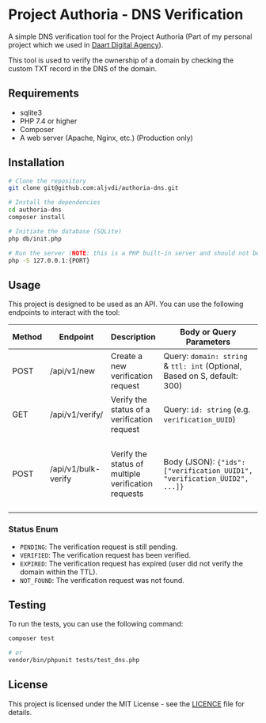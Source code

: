# Project Authoria - DNS Verification

A simple DNS verification tool for the Project Authoria (Part of my personal project which we used in [Daart Digital Agency](https://github.com/daart-agency)).

This tool is used to verify the ownership of a domain by checking the custom TXT record in the DNS of the domain.

## Requirements
- sqlite3
- PHP 7.4 or higher
- Composer
- A web server (Apache, Nginx, etc.) (Production only)

## Installation

```bash
# Clone the repository
git clone git@github.com:aljvdi/authoria-dns.git

# Install the dependencies
cd authoria-dns
composer install

# Initiate the database (SQLite)
php db/init.php

# Run the server (NOTE: this is a PHP built-in server and should not be used in production. Use a proper web server like Apache or Nginx.)
php -S 127.0.0.1:{PORT}
```

## Usage

This project is designed to be used as an API. You can use the following endpoints to interact with the tool:

| Method | Endpoint            | Description                                         | Body or Query Parameters                                                  | Response                                                                                                                                                                                                                                                      |
|--------|---------------------|-----------------------------------------------------|---------------------------------------------------------------------------|---------------------------------------------------------------------------------------------------------------------------------------------------------------------------------------------------------------------------------------------------------------|
| POST   | /api/v1/new         | Create a new verification request                   | Query: `domain: string` & `ttl: int` (Optional, Based on S, default: 300) | JSON: `{"id": "verification_UUID", "domain": "domain", "TXT_record_to_verify": "authoria-dns-verification={KEY}", "expires_at": "UNIX_TIMESTAMP"}`                                                                                                            |
| GET    | /api/v1/verify/     | Verify the status of a verification request         | Query: `id: string` (e.g. `verification_UUID`)                            | JSON: `{"id": "verification_UUID", "domain": "domain", "status": "PENDING/VERIFIED/EXPIRED/NOT_FOUND"}`                                                                                                                                                       |
| POST   | /api/v1/bulk-verify | Verify the status of multiple verification requests | Body (JSON): `{"ids": ["verification_UUID1", "verification_UUID2", ...]}` | JSON: `{"verification_UUID1": {"id": "verification_UUID1", "domain": "domain", "status": "PENDING/VERIFIED/EXPIRED/NOT_FOUND"}, "verification_UUID2": {"id": "verification_UUID2", "domain": "domain", "status": "PENDING/VERIFIED/EXPIRED/NOT_FOUND"}, ...}` |

### Status Enum
- `PENDING`: The verification request is still pending.
- `VERIFIED`: The verification request has been verified.
- `EXPIRED`: The verification request has expired (user did not verify the domain within the TTL).
- `NOT_FOUND`: The verification request was not found.

## Testing
To run the tests, you can use the following command:

```bash
composer test

# or
vendor/bin/phpunit tests/test_dns.php
```

## License
This project is licensed under the MIT License - see the [LICENCE](./LICENCE.txt) file for details.